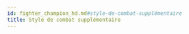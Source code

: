 ```yaml
---
id: fighter_champion_hd.md#style-de-combat-supplémentaire
title: Style de combat supplémentaire
---
```


